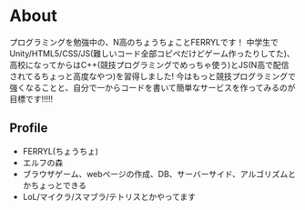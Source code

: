 # About

プログラミングを勉強中の、N高のちょうちょことFERRYLです！
中学生でUnity/HTML5/CSS/JS(難しいコード全部コピペだけどゲーム作ったりしてた)、
高校になってからはC++(競技プログラミングでめっちゃ使う)とJS(N高で配信されてるちょっと高度なやつ)を習得しました!
今はもっと競技プログラミングで強くなることと、自分で一からコードを書いて簡単なサービスを作ってみるのが目標です!!!!!

## Profile
- FERRYL(ちょうちょ)
- エルフの森
- ブラウザゲーム、webページの作成、DB、サーバーサイド、アルゴリズムとかちょっとできる
- LoL/マイクラ/スマブラ/テトリスとかやってます
